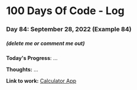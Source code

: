 # 100 Days Of Code - Log

### Day 84: September 28, 2022 (Example 84)
##### (delete me or comment me out)

**Today's Progress**: ...

**Thoughts:** ...

**Link to work:** [Calculator App](https://github.com/username/reponame)
